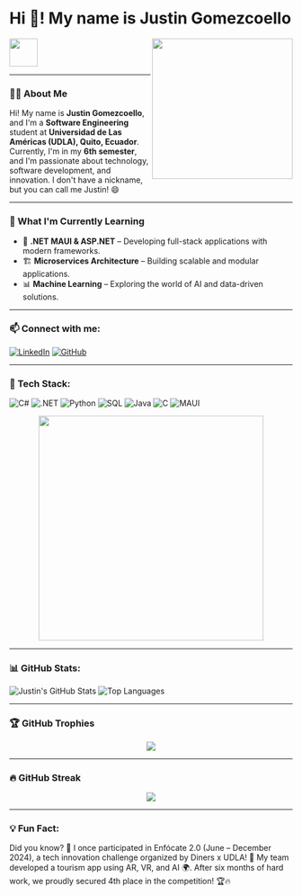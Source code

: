 <h1 align="left">Hi 👋! My name is Justin Gomezcoello</h1>

<picture> 
  <img align="right" src="https://github.com/7oSkaaa/7oSkaaa/blob/main/Images/Right_Side.gif?raw=true" width="250px">
</picture>

<picture>
  <img src="https://github.com/7oSkaaa/7oSkaaa/blob/main/Images/about_me.gif?raw=true" width="50px">
</picture>

---

### 👨‍💻 About Me
Hi! My name is **Justin Gomezcoello**, and I'm a **Software Engineering** student at **Universidad de Las Américas (UDLA), Quito, Ecuador**. Currently, I'm in my **6th semester**, and I'm passionate about technology, software development, and innovation. I don't have a nickname, but you can call me Justin! 😄


---

### 🚀 What I'm Currently Learning
- 🔗 **.NET MAUI & ASP.NET** – Developing full-stack applications with modern frameworks.
- 🏗 **Microservices Architecture** – Building scalable and modular applications.
- 📊 **Machine Learning** – Exploring the world of AI and data-driven solutions.

---

### 📫 Connect with me:
[![LinkedIn](https://img.shields.io/badge/-LinkedIn-0077B5?style=flat-square&logo=linkedin&logoColor=white)](https://www.linkedin.com/in/justin-gomezcoello/)
[![GitHub](https://img.shields.io/badge/-GitHub-181717?style=flat-square&logo=github&logoColor=white)](https://github.com/JustinGomezcoello)

---

### 🚀 Tech Stack:
![C#](https://img.shields.io/badge/-C%23-239120?style=flat-square&logo=c-sharp&logoColor=white)
![.NET](https://img.shields.io/badge/-.NET-512BD4?style=flat-square&logo=dot-net&logoColor=white)
![Python](https://img.shields.io/badge/-Python-3776AB?style=flat-square&logo=python&logoColor=white)
![SQL](https://img.shields.io/badge/-SQL-4479A1?style=flat-square&logo=mysql&logoColor=white)
![Java](https://img.shields.io/badge/-Java-007396?style=flat-square&logo=java&logoColor=white)
![C](https://img.shields.io/badge/-C-A8B9CC?style=flat-square&logo=c&logoColor=white)
![MAUI](https://img.shields.io/badge/-MAUI-512BD4?style=flat-square&logo=dot-net&logoColor=white)

<div align="center">
  <img src="https://media.giphy.com/media/Y4bzv6DYbYzy8jDnoW/giphy.gif" width="400px">
</div>

---

### 📊 GitHub Stats:
![Justin's GitHub Stats](https://github-readme-stats.vercel.app/api?username=JustinGomezcoello&show_icons=true&theme=tokyonight)
![Top Languages](https://github-readme-stats.vercel.app/api/top-langs/?username=JustinGomezcoello&layout=compact&theme=tokyonight)

---

### 🏆 GitHub Trophies
<div align="center">
  <img src="https://github-profile-trophy.vercel.app/?username=JustinGomezcoello&theme=dracula&margin-w=15&margin-h=15">
</div>

---

### 🔥 GitHub Streak
<div align="center">
  <img src="https://github-readme-streak-stats.herokuapp.com/?user=JustinGomezcoello&theme=tokyonight" />
</div>

---

### 💡 Fun Fact:
Did you know? 🤔 I once participated in Enfócate 2.0 (June – December 2024), a tech innovation challenge organized by Diners x UDLA! 🚀 My team developed a tourism app using AR, VR, and AI 🌍. After six months of hard work, we proudly secured 4th place in the competition! 🏆🔥


